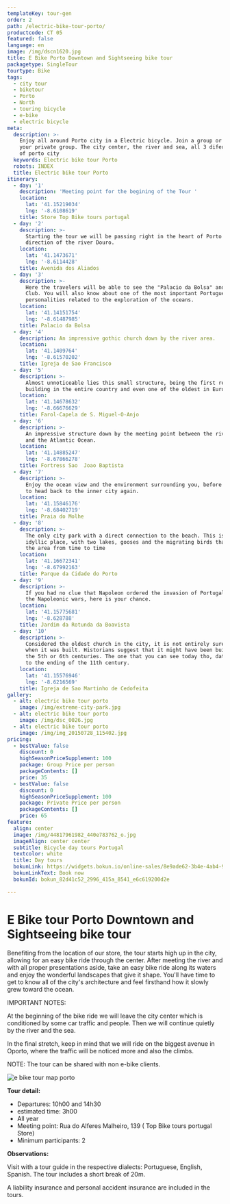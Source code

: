 ```yaml
---
templateKey: tour-gen
order: 2
path: /electric-bike-tour-porto/
productcode: CT 05
featured: false
language: en
image: /img/dscn1620.jpg
title: E Bike Porto Downtown and Sightseeing bike tour
packagetype: SingleTour
tourtype: Bike
tags:
  - city tour
  - biketour
  - Porto
  - North
  - touring bicycle
  - e-bike
  - electric bicycle
meta:
  description: >-
    Enjoy all around Porto city in a Electric bicycle. Join a group or make it
    your private group. The city center, the river and sea, all 3 diferent views
    of porto city
  keywords: Electric bike tour Porto
  robots: INDEX
  title: Electric bike tour Porto
itinerary:
  - day: '1'
    description: 'Meeting point for the begining of the Tour '
    location:
      lat: '41.15219034'
      lng: '-8.6108619'
    title: Store Top Bike tours portugal
  - day: '2'
    description: >-
      Starting the tour we will be passing right in the heart of Porto in the
      direction of the river Douro.
    location:
      lat: '41.1473671'
      lng: '-8.6114428'
    title: Avenida dos Aliados
  - day: '3'
    description: >-
      Here the travelers will be able to see the "Palacio da Bolsa" and the Hard
      Club. You will also know about one of the most important Portuguese
      personalities related to the exploration of the oceans.
    location:
      lat: '41.14151754'
      lng: '-8.61487985'
    title: Palacio da Bolsa
  - day: '4'
    description: An impressive gothic church down by the river area.
    location:
      lat: '41.1409764'
      lng: '-8.61570202'
    title: Igreja de Sao Francisco
  - day: '5'
    description: >-
      Almost unnoticeable lies this small structure, being the first renaissance
      building in the entire country and even one of the oldest in Europe.
    location:
      lat: '41.14678632'
      lng: '-8.66676629'
    title: Farol-Capela de S. Miguel-O-Anjo
  - day: '6'
    description: >-
      An impressive structure down by the meeting point between the river Douro
      and the Atlantic Ocean.
    location:
      lat: '41.14885247'
      lng: '-8.67866278'
    title: Fortress Sao  Joao Baptista
  - day: '7'
    description: >-
      Enjoy the ocean view and the environment surrounding you, before starting
      to head back to the inner city again.
    location:
      lat: '41.15846176'
      lng: '-8.68402719'
    title: Praia do Molhe
  - day: '8'
    description: >-
      The only city park with a direct connection to the beach. This is an
      idyllic place, with two lakes, gooses and the migrating birds that visit
      the area from time to time
    location:
      lat: '41.16672341'
      lng: '-8.67992163'
    title: Parque da Cidade do Porto
  - day: '9'
    description: >-
      If you had no clue that Napoleon ordered the invasion of Portugal during
      the Napoleonic wars, here is your chance.
    location:
      lat: '41.15775681'
      lng: '-8.628788'
    title: Jardim da Rotunda da Boavista
  - day: '10'
    description: >-
      Considered the oldest church in the city, it is not entirely sure as to
      when it was built. Historians suggest that it might have been build around
      the 5th or 6th centuries. The one that you can see today tho, dates back
      to the ending of the 11th century.
    location:
      lat: '41.15576946'
      lng: '-8.6216569'
    title: Igreja de Sao Martinho de Cedofeita
gallery:
  - alt: electric bike tour porto
    image: /img/extreme-city-park.jpg
  - alt: electric bike tour porto
    image: /img/dsc_0026.jpg
  - alt: electric bike tour porto
    image: /img/img_20150728_115402.jpg
pricing:
  - bestValue: false
    discount: 0
    highSeasonPriceSupplement: 100
    package: Group Price per person
    packageContents: []
    price: 35
  - bestValue: false
    discount: 0
    highSeasonPriceSupplement: 100
    package: Private Price per person
    packageContents: []
    price: 65
feature:
  align: center
  image: /img/44817961982_440e783762_o.jpg
  imageAlign: center center
  subtitle: Bicycle day tours Portugal
  textcolor: white
  title: Day tours
  bokunLink: https://widgets.bokun.io/online-sales/8e9ade62-3b4e-4ab4-9f37-983ece1e2e24/experience/270685?partialView=1
  bokunLinkText: Book now
  bokunId: bokun_82d41c52_2996_415a_8541_e6c619200d2e
  
---
```

# E Bike tour Porto Downtown and Sightseeing bike tour

Benefiting from the location of our store, the tour starts high up in the city, allowing for an easy bike ride through the center. After meeting the river and with all proper presentations aside, take an easy bike ride along its waters and enjoy the wonderful landscapes that give it shape. You'll have time to get to know all of the city's architecture and feel firsthand how it slowly grew toward the ocean.

IMPORTANT NOTES:

At the beginning of the bike ride we will leave the city center which is conditioned by some car traffic and people. Then we will continue quietly by the river and the sea.

In the final stretch, keep in mind that we will ride on the biggest avenue in Oporto, where the traffic will be noticed more and also the climbs.

NOTE: The tour can be shared with non e-bike clients.

![e bike tour map porto](/img/sightseeing-porto-bike-tour.png)

**Tour detail:**

* Departures: 10h00 and 14h30
* estimated time: 3h00
* All year
* Meeting point: Rua do Alferes Malheiro, 139 ( Top Bike tours portugal Store)
* Minimum participants: 2

**Observations:**

Visit with a tour guide in the respective dialects: Portuguese, English, Spanish. The tour includes a short break of 20m.

A liability insurance and personal accident insurance are included in the tours.
